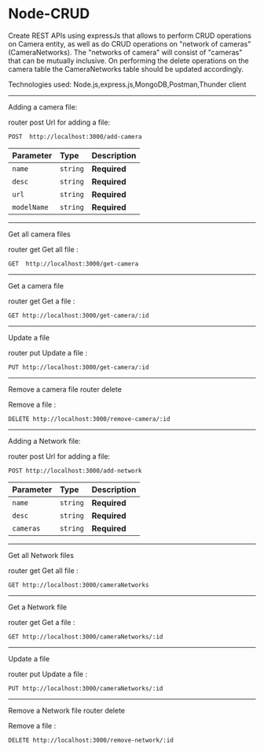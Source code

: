 # Node-CRUD

Create REST APIs using expressJs that allows to perform CRUD operations on Camera entity, as well as do CRUD operations on "network of cameras"(CameraNetworks). The "networks of camera" will consist of "cameras" that can be mutually inclusive. On performing the delete operations on the camera table the CameraNetworks table should be updated accordingly.


Technologies used: Node.js,express.js,MongoDB,Postman,Thunder client

________________________________________
Adding a camera file:

router post
Url for adding a file:
```http
POST  http://localhost:3000/add-camera
```
| Parameter | Type | Description |
| :--- | :--- | :--- |
| `name` | `string` | **Required**|
| `desc` | `string` | **Required**|
| `url` | `string` | **Required**|
| `modelName` | `string` | **Required**|

________________________________________
Get all camera files

router get
Get all file : 
```http
GET  http://localhost:3000/get-camera
```
________________________________________

Get a camera file

router get
Get a file : 
```http
GET http://localhost:3000/get-camera/:id
```
_______________________________________

Update a file

router put
Update a file :
```http
PUT http://localhost:3000/get-camera/:id
```

_______________________________________

Remove a camera file
router delete

Remove a file : 
```http
DELETE http://localhost:3000/remove-camera/:id
```





________________________________________
Adding a Network file:

router post
Url for adding a file: 
```http
POST http://localhost:3000/add-network
```

| Parameter | Type | Description |
| :--- | :--- | :--- |
| `name` | `string` | **Required**|
| `desc` | `string` | **Required**|
| `cameras` | `string` | **Required**|



________________________________________
Get all Network files

router get
Get all file : 
```http
GET http://localhost:3000/cameraNetworks
```
________________________________________

Get a Network file

router get
Get a file : 
```http
GET http://localhost:3000/cameraNetworks/:id
```

_______________________________________

Update a file

router put
Update a file :
```http
PUT http://localhost:3000/cameraNetworks/:id
```
_______________________________________

Remove a Network file
router delete

Remove a file : 
```http
DELETE http://localhost:3000/remove-network/:id
```
